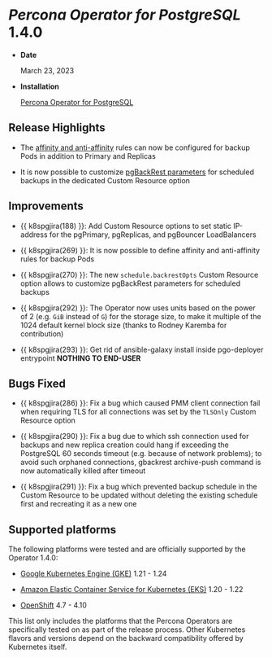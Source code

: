 # *Percona Operator for PostgreSQL* 1.4.0

* **Date**

    March 23, 2023

* **Installation**

    [Percona Operator for PostgreSQL](../index.md#installation-guides)

## Release Highlights

* The [affinity and anti-affinity](../constraints.md#affinity-and-anti-affinity) rules can now be configured for backup Pods in addition to Primary and Replicas

* It is now possible to customize [pgBackRest parameters](https://pgbackrest.org/configuration.html) for scheduled backups in the dedicated Custom Resource option

## Improvements

* {{ k8spgjira(188) }}: Add Custom Resource options to set static IP-address for the pgPrimary, pgReplicas, and pgBouncer LoadBalancers

* {{ k8spgjira(269) }}: It is now possible to define affinity and anti-affinity rules for backup Pods

* {{ k8spgjira(270) }}: The new `schedule.backrestOpts` Custom Resource option allows to customize pgBackRest parameters for scheduled backups

* {{ k8spgjira(292) }}: The Operator now uses units based on the power of 2 (e.g. `GiB` instead of `G`) for the storage size, to make it multiple of the 1024 default kernel block size (thanks to Rodney Karemba for contribution)

* {{ k8spgjira(293) }}: Get rid of ansible-galaxy install inside pgo-deployer entrypoint **NOTHING TO END-USER**

## Bugs Fixed

* {{ k8spgjira(286) }}: Fix a bug which caused PMM client connection fail when requiring TLS for all connections was set by the `TLSOnly` Custom Resource option

* {{ k8spgjira(290) }}: Fix a bug due to which ssh connection used for backups and new replica creation could hang if exceeding the PostgreSQL 60 seconds timeout (e.g. because of network problems); to avoid such orphaned connections, gbackrest archive-push command is now automatically killed after timeout

* {{ k8spgjira(291) }}: Fix a bug which prevented backup schedule in the Custom Resource to be updated  without deleting the existing schedule first and recreating it as a new one

## Supported platforms

The following platforms were tested and are officially supported by the Operator
1.4.0:


* [Google Kubernetes Engine (GKE)](https://cloud.google.com/kubernetes-engine) 1.21 - 1.24

* [Amazon Elastic Container Service for Kubernetes (EKS)](https://aws.amazon.com) 1.20 - 1.22

* [OpenShift](https://www.redhat.com/en/technologies/cloud-computing/openshift) 4.7 - 4.10

This list only includes the platforms that the Percona Operators are specifically tested on as part of the release process. Other Kubernetes flavors and versions depend on the backward compatibility offered by Kubernetes itself.
